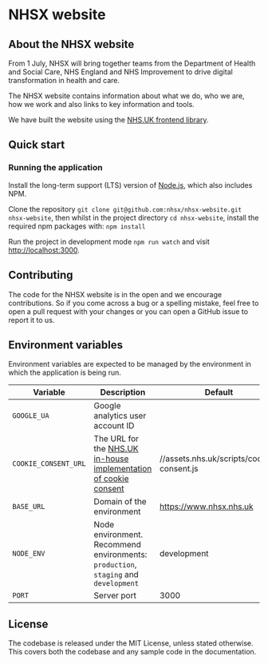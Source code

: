 # NHSX website

## About the NHSX website

From 1 July, NHSX will bring together teams from the Department of Health and Social Care, NHS England and NHS Improvement to drive digital transformation in health and care.

The NHSX website contains information about what we do, who we are, how we work and also links to key information and tools.

We have built the website using the [NHS.UK frontend library](https://github.com/nhsuk/nhsuk-frontend).

## Quick start

### Running the application

Install the long-term support (LTS) version of <a href="https://nodejs.org/en/">Node.js</a>, which also includes NPM.

Clone the repository `git clone git@github.com:nhsx/nhsx-website.git nhsx-website`, then whilst in the project directory `cd nhsx-website`, install the required npm packages with: `npm install`

Run the project in development mode `npm run watch` and visit <a href="http://localhost:3000">http://localhost:3000</a>.

## Contributing

The code for the NHSX website is in the open and we encourage contributions. So if you come across a bug or a spelling mistake, feel free to open a pull request with your changes or you can open a GitHub issue to report it to us.

## Environment variables

Environment variables are expected to be managed by the environment in which
the application is being run.

| Variable      | Description       | Default         | Required  |
| ------------- | ----------------- | --------------          | --------- |
| `GOOGLE_UA`      | Google analytics user account ID          |         | No
| `COOKIE_CONSENT_URL`      | The URL for the [NHS.UK in-house implementation of cookie consent](https://github.com/nhsuk/cookie-consent)    | //assets.nhs.uk/scripts/cookie-consent.js |
| `BASE_URL`      | Domain of the environment          | https://www.nhsx.nhs.uk |
| `NODE_ENV`      | Node environment. Recommend environments: `production`, `staging` and `development`  |  development            |
| `PORT`          | Server port       |  3000                   |

## License

The codebase is released under the MIT License, unless stated otherwise. This covers both the codebase and any sample code in the documentation.
